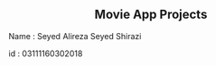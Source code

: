 <div align="center">
    <h2>Movie App Projects</h2>
</div>

Name : Seyed Alireza Seyed Shirazi

id : 03111160302018
